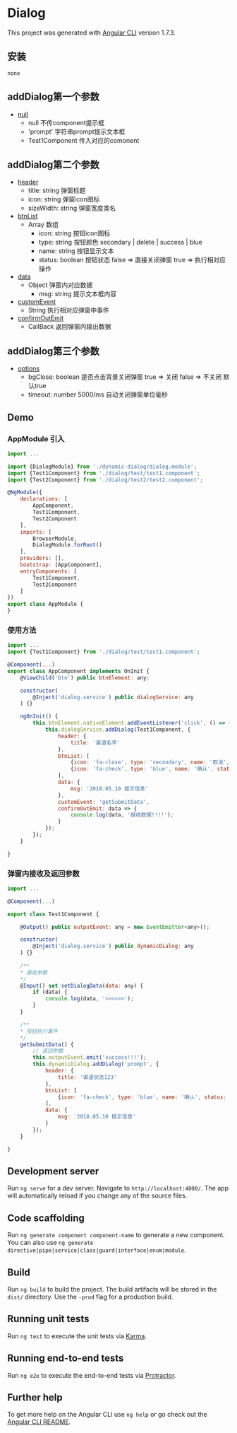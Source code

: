 # Dialog

This project was generated with [Angular CLI](https://github.com/angular/angular-cli) version 1.7.3.

## 安装

```
none
```

## addDialog第一个参数
* [null](#文本)
    * null 不传component提示框
    * 'prompt' 字符串prompt提示文本框
    * Test1Component 传入对应的comonent

## addDialog第二个参数

* [header](#文本)
    * title: string 弹窗标题
    * icon: string 弹窗icon图标
    * sizeWidth: string 弹窗宽度类名
* [btnList](#文本)
    * Array 数组
        * icon: string 按钮icon图标
        * type: string 按钮颜色 secondary | delete | success | blue
        * name: string 按钮显示文本
        * status: boolean 按钮状态 false => 直接关闭弹窗 true => 执行相对应操作
* [data](#文本)
    * Object 弹窗内对应数据
        * msg: string 提示文本框内容
* [customEvent](#文本)
    * String 执行相对应弹窗中事件
* [confirmOutEmit](#文本)
    * CallBack 返回弹窗内输出数据
    
## addDialog第三个参数
* [options](#文本)
    * bgClose: boolean 是否点击背景关闭弹窗 true => 关闭 false => 不关闭 默认true
    * timeout: number 5000/ms 自动关闭弹窗单位毫秒
    
    
## Demo

### AppModule 引入

    
```javascript
import ...

import {DialogModule} from './dynamic-dialog/dialog.module';
import {Test1Component} from './dialog/test/test1.component';
import {Test2Component} from './dialog/test2/test2.component';

@NgModule({
    declarations: [
        AppComponent,
        Test1Component,
        Test2Component
    ],
    imports: [
        BrowserModule,
        DialogModule.forRoot()
    ],
    providers: [],
    bootstrap: [AppComponent],
    entryComponents: [
        Test1Component,
        Test2Component
    ]
})
export class AppModule {
}

```

### 使用方法

```javascript
import ...
import {Test1Component} from './dialog/test/test1.component';

@Component(...)
export class AppComponent implements OnInit {
    @ViewChild('btn') public btnElement: any;

    constructor(
        @Inject('dialog.service') public dialogService: any
    ) {}

    ngOnInit() {
        this.btnElement.nativeElement.addEventListener('click', () => {
            this.dialogService.addDialog(Test1Component, {
                header: {
                    title: '渠道名字'
                },
                btnList: [
                    {icon: 'fa-close', type: 'secondary', name: '取消', status: false},
                    {icon: 'fa-check', type: 'blue', name: '确认', status: true}
                ],
                data: {
                    msg: '2018.05.10 提示信息'
                },
                customEvent: 'getSubmitData',
                confirmOutEmit: data => {
                    console.log(data, '接收数据!!!!');
                }
            });
        });
    }

}
```

### 弹窗内接收及返回参数
```javascript
import ...

@Component(...)

export class Test1Component {

    @Output() public outputEvent: any = new EventEmitter<any>();

    constructor(
        @Inject('dialog.service') public dynamicDialog: any
    ) {}
    
    /**
    * 接收参数
    */
    @Input() set setDialogData(data: any) {
        if (data) {
            console.log(data, '>>>>>>');
        }
    }

    /**
    * 按钮执行事件
    */
    getSubmitData() {
        // 返回参数
        this.outputEvent.emit('success!!!');
        this.dynamicDialog.addDialog('prompt', {
            header: {
                title: '渠道状态123'
            },
            btnList: [
                {icon: 'fa-check', type: 'blue', name: '确认', status: false}
            ],
            data: {
                msg: '2018.05.10 提示信息'
            }
        });
    }

}
```

## Development server

Run `ng serve` for a dev server. Navigate to `http://localhost:4000/`. The app will automatically reload if you change any of the source files.

## Code scaffolding

Run `ng generate component component-name` to generate a new component. You can also use `ng generate directive|pipe|service|class|guard|interface|enum|module`.

## Build

Run `ng build` to build the project. The build artifacts will be stored in the `dist/` directory. Use the `-prod` flag for a production build.

## Running unit tests

Run `ng test` to execute the unit tests via [Karma](https://karma-runner.github.io).

## Running end-to-end tests

Run `ng e2e` to execute the end-to-end tests via [Protractor](http://www.protractortest.org/).

## Further help

To get more help on the Angular CLI use `ng help` or go check out the [Angular CLI README](https://github.com/angular/angular-cli/blob/master/README.md).
